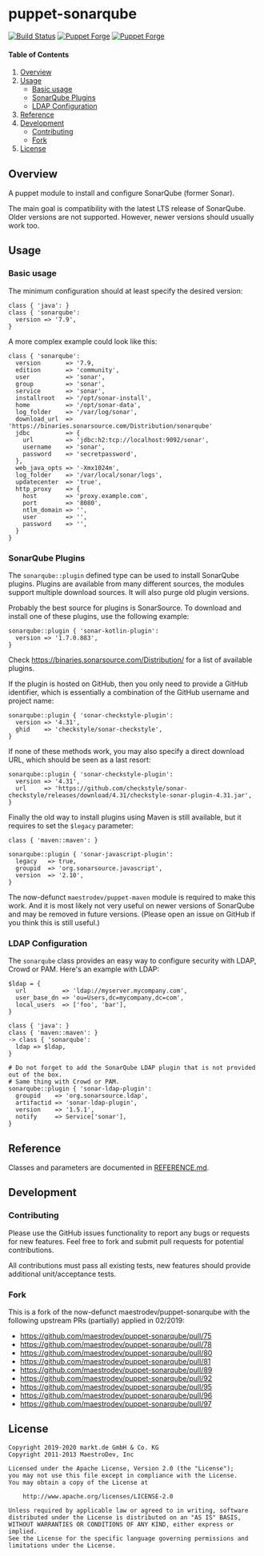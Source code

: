 # puppet-sonarqube

[![Build Status](https://travis-ci.org/markt-de/puppet-sonarqube.png?branch=master)](https://travis-ci.org/markt-de/puppet-sonarqube)
[![Puppet Forge](https://img.shields.io/puppetforge/v/fraenki/sonarqube.svg)](https://forge.puppetlabs.com/fraenki/sonarqube)
[![Puppet Forge](https://img.shields.io/puppetforge/f/fraenki/sonarqube.svg)](https://forge.puppetlabs.com/fraenki/sonarqube)

#### Table of Contents

1. [Overview](#overview)
2. [Usage](#usage)
    - [Basic usage](#basic-usage)
    - [SonarQube Plugins](#sonarqube-plugins)
    - [LDAP Configuration](#ldap-configuration)
3. [Reference](#reference)
4. [Development](#development)
    - [Contributing](#contributing)
    - [Fork](#fork)
5. [License](#license)

## Overview

A puppet module to install and configure SonarQube (former Sonar).

The main goal is compatibility with the latest LTS release of SonarQube. Older versions are not supported. However, newer versions should usually work too.

## Usage

### Basic usage

The minimum configuration should at least specify the desired version:

```puppet
class { 'java': }
class { 'sonarqube':
  version => '7.9',
}
```

A more complex example could look like this:

```puppet
class { 'sonarqube':
  version       => '7.9,
  edition       => 'community',
  user          => 'sonar',
  group         => 'sonar',
  service       => 'sonar',
  installroot   => '/opt/sonar-install',
  home          => '/opt/sonar-data',
  log_folder    => '/var/log/sonar',
  download_url  => 'https://binaries.sonarsource.com/Distribution/sonarqube'
  jdbc          => {
    url         => 'jdbc:h2:tcp://localhost:9092/sonar',
    username    => 'sonar',
    password    => 'secretpassword',
  },
  web_java_opts => '-Xmx1024m',
  log_folder    => '/var/local/sonar/logs',
  updatecenter  => 'true',
  http_proxy    => {
    host        => 'proxy.example.com',
    port        => '8080',
    ntlm_domain => '',
    user        => '',
    password    => '',
  }
}
```

### SonarQube Plugins

The `sonarqube::plugin` defined type can be used to install SonarQube plugins. Plugins are available from many different sources, the modules support multiple download sources. It will also purge old plugin versions.

Probably the best source for plugins is SonarSource. To download and install one of these plugins, use the following example:

```plugin
sonarqube::plugin { 'sonar-kotlin-plugin':
  version => '1.7.0.883',
}
```

Check https://binaries.sonarsource.com/Distribution/ for a list of available plugins.

If the plugin is hosted on GitHub, then you only need to provide a GitHub identifier, which is essentially a combination of the GitHub username and project name:

```plugin
sonarqube::plugin { 'sonar-checkstyle-plugin':
  version => '4.31',
  ghid    => 'checkstyle/sonar-checkstyle',
}
```

If none of these methods work, you may also specify a direct download URL, which should be seen as a last resort:

```plugin
sonarqube::plugin { 'sonar-checkstyle-plugin':
  version => '4.31',
  url     => 'https://github.com/checkstyle/sonar-checkstyle/releases/download/4.31/checkstyle-sonar-plugin-4.31.jar',
}
```

Finally the old way to install plugins using Maven is still available, but it requires to set the `$legacy` parameter:

```puppet
class { 'maven::maven': }

sonarqube::plugin { 'sonar-javascript-plugin':
  legacy   => true,
  groupid  => 'org.sonarsource.javascript',
  version  => '2.10',
}
```

The now-defunct `maestrodev/puppet-maven` module is required to make this work. And it is most likely not very useful on newer versions of SonarQube and may be removed in future versions. (Please open an issue on GitHub if you think this is still useful.)

### LDAP Configuration

The `sonarqube` class provides an easy way to configure security with LDAP, Crowd or PAM. Here's an example with LDAP:

```puppet
$ldap = {
  url          => 'ldap://myserver.mycompany.com',
  user_base_dn => 'ou=Users,dc=mycompany,dc=com',
  local_users  => ['foo', 'bar'],
}

class { 'java': }
class { 'maven::maven': }
-> class { 'sonarqube':
  ldap => $ldap,
}

# Do not forget to add the SonarQube LDAP plugin that is not provided out of the box.
# Same thing with Crowd or PAM.
sonarqube::plugin { 'sonar-ldap-plugin':
  groupid    => 'org.sonarsource.ldap',
  artifactid => 'sonar-ldap-plugin',
  version    => '1.5.1',
  notify     => Service['sonar'],
}
```

## Reference

Classes and parameters are documented in [REFERENCE.md](REFERENCE.md).

## Development

### Contributing

Please use the GitHub issues functionality to report any bugs or requests for new features. Feel free to fork and submit pull requests for potential contributions.

All contributions must pass all existing tests, new features should provide additional unit/acceptance tests.

### Fork

This is a fork of the now-defunct maestrodev/puppet-sonarqube with the following upstream PRs (partially) applied in 02/2019:

* https://github.com/maestrodev/puppet-sonarqube/pull/75
* https://github.com/maestrodev/puppet-sonarqube/pull/78
* https://github.com/maestrodev/puppet-sonarqube/pull/80
* https://github.com/maestrodev/puppet-sonarqube/pull/81
* https://github.com/maestrodev/puppet-sonarqube/pull/89
* https://github.com/maestrodev/puppet-sonarqube/pull/92
* https://github.com/maestrodev/puppet-sonarqube/pull/95
* https://github.com/maestrodev/puppet-sonarqube/pull/96
* https://github.com/maestrodev/puppet-sonarqube/pull/97

## License

```
Copyright 2019-2020 markt.de GmbH & Co. KG
Copyright 2011-2013 MaestroDev, Inc

Licensed under the Apache License, Version 2.0 (the "License");
you may not use this file except in compliance with the License.
You may obtain a copy of the License at

    http://www.apache.org/licenses/LICENSE-2.0

Unless required by applicable law or agreed to in writing, software
distributed under the License is distributed on an "AS IS" BASIS,
WITHOUT WARRANTIES OR CONDITIONS OF ANY KIND, either express or implied.
See the License for the specific language governing permissions and
limitations under the License.
```
